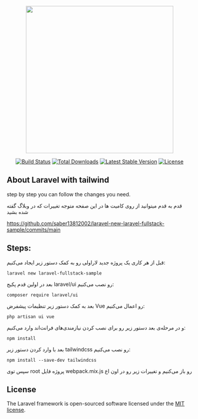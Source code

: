 <p align="center"><a href="https://laravel.com" target="_blank"><img src="https://raw.githubusercontent.com/laravel/art/master/logo-lockup/5%20SVG/2%20CMYK/1%20Full%20Color/laravel-logolockup-cmyk-red.svg" width="400"></a></p>

<p align="center">
<a href="https://travis-ci.org/laravel/framework"><img src="https://travis-ci.org/laravel/framework.svg" alt="Build Status"></a>
<a href="https://packagist.org/packages/laravel/framework"><img src="https://img.shields.io/packagist/dt/laravel/framework" alt="Total Downloads"></a>
<a href="https://packagist.org/packages/laravel/framework"><img src="https://img.shields.io/packagist/v/laravel/framework" alt="Latest Stable Version"></a>
<a href="https://packagist.org/packages/laravel/framework"><img src="https://img.shields.io/packagist/l/laravel/framework" alt="License"></a>
</p>

## About Laravel with tailwind

step by step you can follow the changes you need.

قدم به قدم میتوانید از روی کامیت ها در این صفحه متوجه تغییرات که در وبلاگ گفته شده بشید

https://github.com/saber13812002/laravel-new-laravel-fullstack-sample/commits/main

## Steps:

قبل از هر کاری یک پروژه جدید لاراولی رو به کمک دستور زیر ایجاد می‌کنیم:

```laravel new laravel-fullstack-sample```

بعد در اولین قدم پکیج laravel/ui رو نصب می‌کنیم:

```composer require laravel/ui```

بعد به کمک دستور زیر تنظیمات پیشفرض Vue رو اعمال می‌کنیم:

```php artisan ui vue```

و در مرحله‌ی بعد دستور زیر رو برای نصب کردن نیازمندی‌های فرانت‌اند وارد می‌کنیم:

```npm install```

بعد با وارد کردن دستور زیر tailwindcss رو نصب می‌کنیم:

```npm install --save-dev tailwindcss```

سپس توی root پروژه فایل webpack.mix.js رو باز می‌کنیم و تغییرات زیر رو در اون اع

## License

The Laravel framework is open-sourced software licensed under the [MIT license](https://opensource.org/licenses/MIT).
